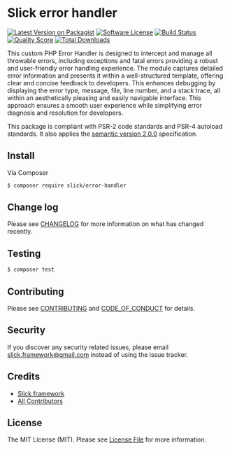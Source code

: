# Slick error handler

[![Latest Version on Packagist][ico-version]][link-packagist]
[![Software License][ico-license]](LICENSE.md)
[![Build Status](https://img.shields.io/github/actions/workflow/status/slickframework/error-handler/continuous-integration.yml?style=flat-square)](https://github.com/slickframework/error-handler/actions/workflows/continuous-integration.yml)
[![Quality Score][ico-code-quality]][link-code-quality]
[![Total Downloads][ico-downloads]][link-downloads]

This custom PHP Error Handler is designed to intercept and manage all throwable errors, including exceptions and fatal errors
providing a robust and user-friendly error handling experience. The module captures detailed error information and presents
it within a well-structured template, offering clear and concise feedback to developers. This enhances debugging by displaying
the error type, message, file, line number, and a stack trace, all within an aesthetically pleasing and easily navigable interface.
This approach ensures a smooth user experience while simplifying error diagnosis and resolution for developers.

This package is compliant with PSR-2 code standards and PSR-4 autoload standards. It
also applies the [semantic version 2.0.0](http://semver.org) specification.

## Install

Via Composer

``` bash
$ composer require slick/error-handler
```

## Change log

Please see [CHANGELOG](CHANGELOG.md) for more information on what has changed recently.

## Testing

``` bash
$ composer test
```

## Contributing

Please see [CONTRIBUTING](CONTRIBUTING.md) and [CODE_OF_CONDUCT](CONDUCT.md) for details.

## Security

If you discover any security related issues, please email slick.framework@gmail.com instead of using the issue tracker.


## Credits

- [Slick framework](https://github.com/slickframework)
- [All Contributors](https://github.com/slickframework/error-handler/graphs/contributors)

## License

The MIT License (MIT). Please see [License File](LICENSE.md) for more information.


[ico-version]: https://img.shields.io/packagist/v/slick/error-handler.svg?style=flat-square
[ico-license]: https://img.shields.io/badge/license-MIT-brightgreen.svg?style=flat-square
[ico-code-quality]: https://img.shields.io/scrutinizer/g/slickframework/error-handler.svg?style=flat-square
[ico-downloads]: https://img.shields.io/packagist/dt/slick/error-handler.svg?style=flat-square

[link-packagist]: https://packagist.org/packages/slick/error-handler
[link-scrutinizer]: https://scrutinizer-ci.com/g/slickframework/error-handler/code-structure
[link-code-quality]: https://scrutinizer-ci.com/g/slickframework/error-handler
[link-downloads]: https://packagist.org/packages/slickframework/error-handler
[link-contributors]: https://github.com/slickframework/error-handler/graphs/contributors
